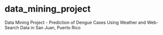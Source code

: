 # data_mining_project
Data Mining Project - Prediction of Dengue Cases Using Weather and Web-Search Data in San Juan, Puerto Rico
